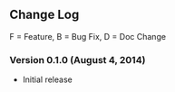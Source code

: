 ## Change Log

F = Feature, B = Bug Fix, D = Doc Change

### Version 0.1.0 (August 4, 2014)

  - Initial release

[#1]: https://github.com/sergeylukin/multisort-php/issues/1
